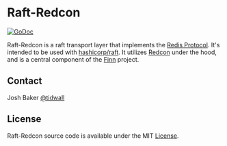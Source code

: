# Raft-Redcon

[![GoDoc](https://godoc.org/github.com/tidwall/raft-redcon?status.svg)](https://godoc.org/github.com/tidwall/raft-redcon)

Raft-Redcon is a raft transport layer that implements the [Redis Protocol](http://redis.io/topics/protocol). 
It's intended to be used with [hashicorp/raft](https://github.com/hashicorp/raft).
It utilizes [Redcon](https://github.com/tidwall/redcon) under the hood,
and is a central component of the [Finn](https://github.com/tidwall/finn) project.

## Contact

Josh Baker [@tidwall](http://twitter.com/tidwall)

## License

Raft-Redcon source code is available under the MIT [License](/LICENSE).

